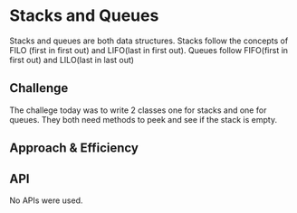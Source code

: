 # Stacks and Queues
Stacks and queues are both data structures. Stacks follow the concepts of FILO (first in first out) and LIFO(last in first out). Queues follow FIFO(first in first out) and LILO(last in last out)

## Challenge
The challege today was to write 2 classes one for stacks and one for queues. They both need methods to peek and see if the stack is empty. 
<!-- Description of the challenge -->

## Approach & Efficiency

<!-- What approach did you take? Why? What is the Big O space/time for this approach? -->

## API
No APIs were used.
<!-- Description of each method publicly available to your Stack and Queue-->